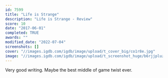 ```yaml
---
id: 7599
title: "Life is Strange"
description: "Life is Strange - Review"
score: 10
date: "2017-06-01"
completed: TRUE
awards: ""
modified_date: "2022-07-04"
screenshots: []
cover: "//images.igdb.com/igdb/image/upload/t_cover_big/co1r8e.jpg"
image: "//images.igdb.com/igdb/image/upload/t_screenshot_huge/b6rjjpluz7vzprxny8oi.jpg"
---
```

Very good writing. Maybe the best middle of game twist ever.